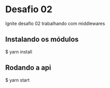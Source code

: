 # Desafio 02
 
Ignite desafio 02 trabalhando com middlewares

## Instalando os módulos 

$ yarn install

## Rodando a api

$ yarn start
